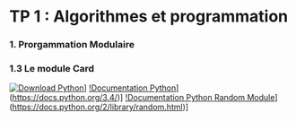 # TP 1 : Algorithmes et programmation

### 1. Prorgammation Modulaire 
### 1.3 Le module **Card**

[![Download Python](https://pp.vk.me/c836333/v836333766/10af/Uxs7hx8-fOU.jpg)](https://www.python.org/downloads/release/python-344/)]
[!Documentation Python](https://pp.vk.me/c836333/v836333766/10b6/r1KTGitaPQA.jpg)](https://docs.python.org/3.4/)]
[!Documentation Python Random Module](https://pp.vk.me/c836333/v836333766/10bd/3z7FrKFyssE.jpg)](https://docs.python.org/2/library/random.html)]

